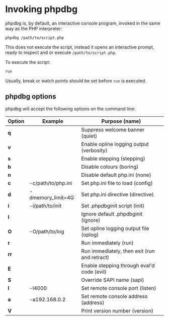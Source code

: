 Invoking phpdbg
===============

phpdbg is, by default, an interactive console program, invoked in the same way as the PHP interpreter:

    phpdbg /path/to/script.php

This does not execute the script, instead it opens an interactive prompt, ready to inspect and or execute ```/path/to/script.php```.

To execute the script:

    run
    
Usually, break or watch points should be set before ```run``` is executed.

phpdbg options
--------------

phpdbg will accept the following options on the command line:

<table>
<thead>
    <tr>
        <th>Option</th>
        <th>Example</th>
        <th>Purpose (name)</th>
    </tr>
</thead>
<tbody>
    <tr>
        <td><b>q</b></td>
        <td>&nbsp;</td>
        <td>Suppress welcome banner (quiet)</td>
    </tr>
    <tr>
        <td><b>v</b></td>
        <td>&nbsp;</td>
        <td>Enable opline logging output (verbosity)</td>
    </tr>
    <tr>
        <td><b>s</b></td>
        <td>&nbsp;</td>
        <td>Enable stepping (stepping)</td>
    </tr>
    <tr>
        <td><b>b</b></td>
        <td>&nbsp;</td>
        <td>Disable colours (boring)</td>
    </tr>
    <tr>
        <td><b>n</b></td>
        <td>&nbsp;</td>
        <td>Disable default php.ini (none)</td>
    </tr>
    <tr>
        <td><b>c</b></td>
        <td>-c/path/to/php.ini</td>
        <td>Set php.ini file to load (config)</td>
    </tr>
    <tr>
        <td><b>d</b></td>
        <td>-dmemory_limit=4G</td>
        <td>Set php.ini directive (directive)</td>
    </tr>
    <tr>
        <td><b>i</b></td>
        <td>-i/path/to/init</td>
        <td>Set .phpdbginit script (init)</td>
    </tr>
    <tr>
        <td><b>I</b></td>
        <td>&nbsp;</td>
        <td>Ignore default .phpdbginit (ignore)</td>
    </tr>
    <tr>
        <td><b>O</b></td>
        <td>-O/path/to/log</td>
        <td>Set opline logging output file (oplog)</td>
    </tr>
    <tr>
        <td><b>r</b></td>
        <td>&nbsp;</td>
        <td>Run immediately (run)</td>
    </tr>
    <tr>
        <td><b>rr</b></td>
        <td>&nbsp;</td>
        <td>Run immediately, then exit (run and retract)</td>
    </tr>
    <tr>
        <td><b>E</b></td>
        <td>&nbsp;</td>
        <td>Enable stepping through eval'd code (evil)</td>
    </tr>
    <tr>
        <td><b>S</b></td>
        <td>&nbsp;</td>
        <td>Override SAPI name (sapi)</td>
    </tr>
    <tr>
        <td><b>l</b></td>
        <td>-l4000</td>
        <td>Set remote console port (listen)</td>
    </tr>
    <tr>
        <td><b>a</b></td>
        <td>-a192.168.0.2</td>
        <td>Set remote console address (address)</td>
    </tr>
    <tr>
        <td><b>V</b></td>
        <td>&nbsp;</td>
        <td>Print version number (version)</td>
    </tr>
</tbody>
</table>
